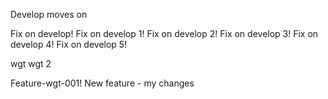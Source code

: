 Develop moves on

Fix on develop!
Fix on develop 1!
Fix on develop 2!
Fix on develop 3!
Fix on develop 4!
Fix on develop 5!

wgt
wgt 2


Feature-wgt-001!
New feature - my changes


